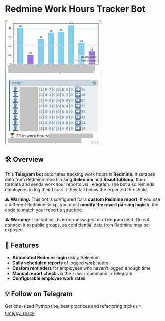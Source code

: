# Redmine Work Hours Tracker Bot

![Telegram Bot Report Example](https://github.com/bashnxa/labor_costs/blob/main/assets/bot_report_example.png?raw=true)

## 🛠 Overview
This **Telegram bot** automates tracking work hours in **Redmine**. It scrapes data from Redmine reports using **Selenium** and **BeautifulSoup**, then formats and sends work hour reports via Telegram. The bot also reminds employees to log their hours if they fall below the expected threshold.

⚠ **Warning:** This bot is configured for a **custom Redmine report**. If you use a different Redmine setup, you must **modify the report parsing logic** in the code to match your report's structure.

⚠ **Warning:** The bot sends error messages to a Telegram chat. Do not connect it to public groups, as confidential data from Redmine may be exposed.

## 🚀 Features
- **Automated Redmine login** using Selenium
- **Daily scheduled reports** of logged work hours
- **Custom reminders** for employees who haven't logged enough time
- **Manual report check** via the `/check` command in Telegram
- **Configurable employee work rates**

## 💡 Follow on Telegram
Get bite-sized Python tips, best practices and refactoring tricks
👉 [t.me/py_snack](https://t.me/py_snack)
